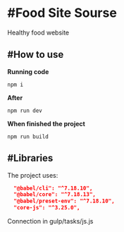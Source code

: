 # \#Food Site Sourse
Healthy food website

## \#How to use
__Running code__
```
npm i
```
__After__
```
npm run dev
```
__When finished the project__
```
npm run build
```

## \#Libraries
The project uses:
```json
  "@babel/cli": "^7.18.10",
  "@babel/core": "^7.18.13",
  "@babel/preset-env": "^7.18.10",
  "core-js": "^3.25.0",
```
Connection in gulp/tasks/js.js

